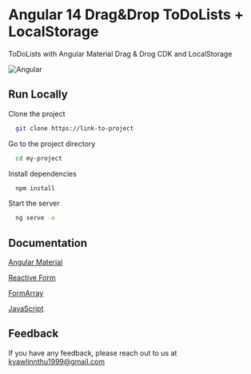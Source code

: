 
# Angular 14 Drag&Drop ToDoLists + LocalStorage

ToDoLists with Angular Material Drag & Drog CDK and LocalStorage


![Angular](https://iconape.com/wp-content/files/kg/370538/svg/angular-logo-icon-png-svg.png)


## Run Locally

Clone the project

```bash
  git clone https://link-to-project
```

Go to the project directory

```bash
  cd my-project
```

Install dependencies

```bash
  npm install
```

Start the server

```bash
  ng serve -o
```


## Documentation

[Angular Material](https://material.angular.io/)

[Reactive Form](https://angular.io/guide/reactive-forms)

[FormArray](https://angular.io/api/forms/FormArray)

[JavaScript](https://javascript.info/)

## Feedback

If you have any feedback, please reach out to us at kyawlinnthu1999@gmail.com

